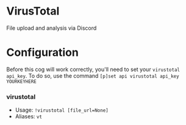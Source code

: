# VirusTotal 
File upload and analysis via Discord

# Configuration
Before this cog will work correctly, you'll need to set your `virustotal` `api_key`. To do so, use the command `[p]set api virustotal api_key YOURKEYHERE`

### virustotal
 - Usage: `!virustotal [file_url=None] `
 - Aliases: `vt`